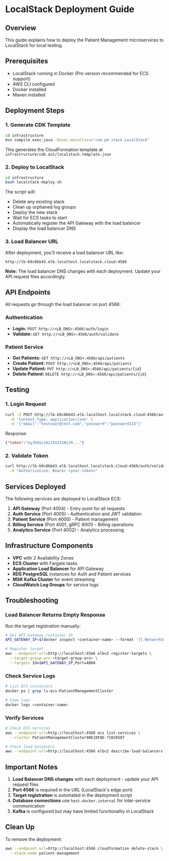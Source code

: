# LocalStack Deployment Guide

## Overview
This guide explains how to deploy the Patient Management microservices to LocalStack for local testing.

## Prerequisites
- LocalStack running in Docker (Pro version recommended for ECS support)
- AWS CLI configured
- Docker installed
- Maven installed

## Deployment Steps

### 1. Generate CDK Template
```bash
cd infrastructure
mvn compile exec:java -Dexec.mainClass="com.pm.stack.LocalStack"
```

This generates the CloudFormation template at `infrastructure/cdk.out/localstack.template.json`

### 2. Deploy to LocalStack
```bash
cd infrastructure
bash localstack-deploy.sh
```

The script will:
- Delete any existing stack
- Clean up orphaned log groups
- Deploy the new stack
- Wait for ECS tasks to start
- Automatically register the API Gateway with the load balancer
- Display the load balancer DNS

### 3. Load Balancer URL
After deployment, you'll receive a load balancer URL like:
```
http://lb-b9c8bb43.elb.localhost.localstack.cloud:4566
```

**Note:** The load balancer DNS changes with each deployment. Update your API request files accordingly.

## API Endpoints

All requests go through the load balancer on port 4566:

### Authentication
- **Login:** `POST http://<LB_DNS>:4566/auth/login`
- **Validate:** `GET http://<LB_DNS>:4566/auth/validate`

### Patient Service
- **Get Patients:** `GET http://<LB_DNS>:4566/api/patients`
- **Create Patient:** `POST http://<LB_DNS>:4566/api/patients`
- **Update Patient:** `PUT http://<LB_DNS>:4566/api/patients/{id}`
- **Delete Patient:** `DELETE http://<LB_DNS>:4566/api/patients/{id}`

## Testing

### 1. Login Request
```bash
curl -X POST http://lb-b9c8bb43.elb.localhost.localstack.cloud:4566/auth/login \
  -H 'Content-Type: application/json' \
  -d '{"email":"testuser@test.com","password":"password123"}'
```

Response:
```json
{"token":"eyJhbGciOiJIUzI1NiJ9..."}
```

### 2. Validate Token
```bash
curl http://lb-b9c8bb43.elb.localhost.localstack.cloud:4566/auth/validate \
  -H "Authorization: Bearer <your-token>"
```

## Services Deployed

The following services are deployed to LocalStack ECS:

1. **API Gateway** (Port 4004) - Entry point for all requests
2. **Auth Service** (Port 4005) - Authentication and JWT validation
3. **Patient Service** (Port 4000) - Patient management
4. **Billing Service** (Port 4001, gRPC 9001) - Billing operations
5. **Analytics Service** (Port 4002) - Analytics processing

## Infrastructure Components

- **VPC** with 2 Availability Zones
- **ECS Cluster** with Fargate tasks
- **Application Load Balancer** for API Gateway
- **RDS PostgreSQL** instances for Auth and Patient services
- **MSK Kafka Cluster** for event streaming
- **CloudWatch Log Groups** for service logs

## Troubleshooting

### Load Balancer Returns Empty Response
Run the target registration manually:
```bash
# Get API Gateway container IP
API_GATEWAY_IP=$(docker inspect <container-name> --format '{{.NetworkSettings.IPAddress}}')

# Register target
aws --endpoint-url=http://localhost:4566 elbv2 register-targets \
  --target-group-arn <target-group-arn> \
  --targets Id=$API_GATEWAY_IP,Port=4004
```

### Check Service Logs
```bash
# List ECS containers
docker ps | grep ls-ecs-PatientManagementCluster

# View logs
docker logs <container-name>
```

### Verify Services
```bash
# Check ECS services
aws --endpoint-url=http://localhost:4566 ecs list-services \
  --cluster PatientManagementCluster98E10F8D-71029507

# Check load balancers
aws --endpoint-url=http://localhost:4566 elbv2 describe-load-balancers
```

## Important Notes

1. **Load Balancer DNS changes** with each deployment - update your API request files
2. **Port 4566** is required in the URL (LocalStack's edge port)
3. **Target registration** is automated in the deployment script
4. **Database connections** use `host.docker.internal` for inter-service communication
5. **Kafka** is configured but may have limited functionality in LocalStack

## Clean Up

To remove the deployment:
```bash
aws --endpoint-url=http://localhost:4566 cloudformation delete-stack \
  --stack-name patient-management
```
